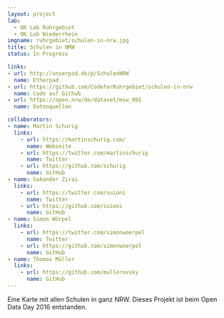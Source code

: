 ```yaml
---
layout: project
lab:
  - OK Lab Ruhrgebiet
  - OK Lab Niederrhein
imgname: ruhrgebiet/schulen-in-nrw.jpg
title: Schulen in NRW
status: In Progress

links:
- url: http://unserpad.de/p/SchulenNRW
  name: Etherpad
- url: https://github.com/CodeforRuhrgebiet/schulen-in-nrw
  name: Code auf Github
- url: https://open.nrw/de/dataset/msw_001
  name: Datenquellen

collaborators:
- name: Martin Schurig
  links:
    - url: https://martinschurig.com/
      name: Webseite
    - url: https://twitter.com/martinschurig
      name: Twitter
    - url: https://github.com/schurig
      name: GitHub
- name: Sakander Zirai
  links:
    - url: https://twitter.com/suioni
      name: Twitter
    - url: https://github.com/suioni
      name: GitHub
- name: Simon Wörpel
  links:
    - url: https://twitter.com/simonwoerpel
      name: Twitter
    - url: https://github.com/simonwoerpel
      name: GitHub
- name: Thomas Müller
  links:
    - url: https://github.com/mullerovsky
      name: GitHub
---
```


Eine Karte mit allen Schulen in ganz NRW. Dieses Projekt ist beim Open Data Day 2016 entstanden.

